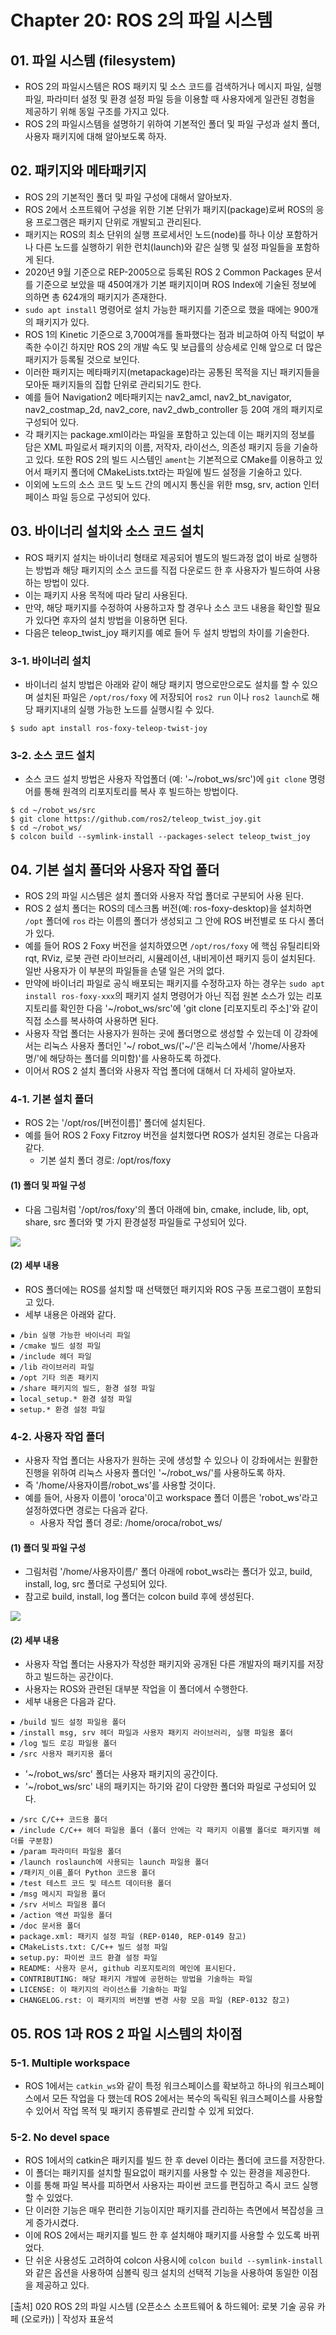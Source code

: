 # Chapter 20: ROS 2의 파일 시스템
## 01. 파일 시스템 (filesystem)
- ROS 2의 파일시스템은 ROS 패키지 및 소스 코드를 검색하거나 메시지 파일, 실행 파일, 파라미터 설정 및 환경 설정 파일 등을 이용할 때 사용자에게 일관된 경험을 제공하기 위해 동일 구조를 가지고 있다.
- ROS 2의 파일시스템을 설명하기 위하여 기본적인 폴더 및 파일 구성과 설치 폴더, 사용자 패키지에 대해 알아보도록 하자.

## 02. 패키지와 메타패키지
- ROS 2의 기본적인 폴더 및 파일 구성에 대해서 알아보자.
- ROS 2에서 소프트웨어 구성을 위한 기본 단위가 패키지(package)로써 ROS의 응용 프로그램은 패키지 단위로 개발되고 관리된다.
- 패키지는 ROS의 최소 단위의 실행 프로세서인 노드(node)를 하나 이상 포함하거나 다른 노드를 실행하기 위한 런치(launch)와 같은 실행 및 설정 파일들을 포함하게 된다.
- 2020년 9월 기준으로 REP-2005으로 등록된 ROS 2 Common Packages 문서를 기준으로 보았을 때 450여개가 기본 패키지이며 ROS Index에 기술된 정보에 의하면 총 624개의 패키지가 존재한다.
- `sudo apt install` 명령어로 설치 가능한 패키지를 기준으로 했을 때에는 900개의 패키지가 있다.
- ROS 1의 Kinetic 기준으로 3,700여개를 돌파했다는 점과 비교하여 아직 턱없이 부족한 수이긴 하지만 ROS 2의 개발 속도 및 보급률의 상승세로 인해 앞으로 더 많은 패키지가 등록될 것으로 보인다.
- 이러한 패키지는 메타패키지(metapackage)라는 공통된 목적을 지닌 패키지들을 모아둔 패키지들의 집합 단위로 관리되기도 한다.
- 예를 들어 Navigation2 메타패키지는 nav2_amcl, nav2_bt_navigator, nav2_costmap_2d, nav2_core, nav2_dwb_controller 등 20여 개의 패키지로 구성되어 있다.
- 각 패키지는 package.xml이라는 파일을 포함하고 있는데 이는 패키지의 정보를 담은 XML 파일로서 패키지의 이름, 저작자, 라이선스, 의존성 패키지 등을 기술하고 있다. 또한 ROS 2의 빌드 시스템인 `ament`는 기본적으로 CMake를 이용하고 있어서 패키지 폴더에 CMakeLists.txt라는 파일에 빌드 설정을 기술하고 있다.
- 이외에 노드의 소스 코드 및 노드 간의 메시지 통신을 위한 msg, srv, action 인터페이스 파일 등으로 구성되어 있다.

## 03. 바이너리 설치와 소스 코드 설치
- ROS 패키지 설치는 바이너리 형태로 제공되어 별도의 빌드과정 없이 바로 실행하는 방법과 해당 패키지의 소스 코드를 직접 다운로드 한 후 사용자가 빌드하여 사용하는 방법이 있다.
- 이는 패키지 사용 목적에 따라 달리 사용된다.
- 만약, 해당 패키지를 수정하여 사용하고자 할 경우나 소스 코드 내용을 확인할 필요가 있다면 후자의 설치 방법을 이용하면 된다.
- 다음은 teleop_twist_joy 패키지를 예로 들어 두 설치 방법의 차이를 기술한다.

### 3-1. 바이너리 설치
- 바이너리 설치 방법은 아래와 같이 해당 패키지 명으로만으로도 설치를 할 수 있으며 설치된 파일은 `/opt/ros/foxy` 에 저장되어 `ros2 run` 이나 `ros2 launch`로 해당 패키지내의 실행 가능한 노드를 실행시킬 수 있다.
```
$ sudo apt install ros-foxy-teleop-twist-joy
```

### 3-2. 소스 코드 설치
- 소스 코드 설치 방법은 사용자 작업폴더 (예: '~/robot_ws/src')에 `git clone` 명령어를 통해 원격의 리포지토리를 복사 후 빌드하는 방법이다.
```
$ cd ~/robot_ws/src
$ git clone https://github.com/ros2/teleop_twist_joy.git
$ cd ~/robot_ws/
$ colcon build --symlink-install --packages-select teleop_twist_joy
```

## 04. 기본 설치 폴더와 사용자 작업 폴더
- ROS 2의 파일 시스템은 설치 폴더와 사용자 작업 폴더로 구분되어 사용 된다.
- ROS 2 설치 폴더는 ROS의 데스크톱 버전(예: ros-foxy-desktop)을 설치하면 `/opt` 폴더에 `ros` 라는 이름의 폴더가 생성되고 그 안에 ROS 버전별로 또 다시 폴더가 있다.
- 예를 들어 ROS 2 Foxy 버전을 설치하였으면 `/opt/ros/foxy` 에 핵심 유틸리티와 rqt, RViz, 로봇 관련 라이브러리, 시뮬레이션, 내비게이션 패키지 등이 설치된다. 일반 사용자가 이 부분의 파일들을 손댈 일은 거의 없다.
- 만약에 바이너리 파일로 공식 배포되는 패키지를 수정하고자 하는 경우는 `sudo apt install ros-foxy-xxx`의 패키지 설치 명령어가 아닌 직접 원본 소스가 있는 리포지토리를 확인한 다음 '~/robot_ws/src'에 'git clone [리포지토리 주소]'와 같이 직접 소스를 복사하여 사용하면 된다.
- 사용자 작업 폴더는 사용자가 원하는 곳에 폴더명으로 생성할 수 있는데 이 강좌에서는 리눅스 사용자 폴더인 '~/ robot_ws/('~/'은 리눅스에서 '/home/사용자명/'에 해당하는 폴더를 의미함)'를 사용하도록 하겠다.
- 이어서 ROS 2 설치 폴더와 사용자 작업 폴더에 대해서 더 자세히 알아보자.

### 4-1. 기본 설치 폴더
- ROS 2는 '/opt/ros/[버전이름]' 폴더에 설치된다.
- 예를 들어 ROS 2 Foxy Fitzroy 버전을 설치했다면 ROS가 설치된 경로는 다음과 같다.
    - 기본 설치 폴더 경로: /opt/ros/foxy

#### (1) 폴더 및 파일 구성
- 다음 그림처럼 '/opt/ros/foxy'의 폴더 아래에 bin, cmake, include, lib, opt, share, src 폴더와 몇 가지 환경설정 파일들로 구성되어 있다.

![](./assets/Ch20/ros01.png)

#### (2) 세부 내용
- ROS 폴더에는 ROS를 설치할 때 선택했던 패키지와 ROS 구동 프로그램이 포함되고 있다.
- 세부 내용은 아래와 같다.
```
▪ /bin 실행 가능한 바이너리 파일
▪ /cmake 빌드 설정 파일
▪ /include 헤더 파일
▪ /lib 라이브러리 파일
▪ /opt 기타 의존 패키지
▪ /share 패키지의 빌드, 환경 설정 파일
▪ local_setup.* 환경 설정 파일
▪ setup.* 환경 설정 파일
```

### 4-2. 사용자 작업 폴더
- 사용자 작업 폴더는 사용자가 원하는 곳에 생성할 수 있으나 이 강좌에서는 원활한 진행을 위하여 리눅스 사용자 폴더인 '~/robot_ws/'를 사용하도록 하자.
- 즉 '/home/사용자이름/robot_ws'를 사용할 것이다.
- 예를 들어, 사용자 이름이 'oroca'이고 workspace 폴더 이름은 'robot_ws'라고 설정하였다면 경로는 다음과 같다.
    - 사용자 작업 폴더 경로: /home/oroca/robot_ws/
    
#### (1) 폴더 및 파일 구성
- 그림처럼 '/home/사용자이름/' 폴더 아래에 robot_ws라는 폴더가 있고, build, install, log, src 폴더로 구성되어 있다.
- 참고로 build, install, log 폴더는 colcon build 후에 생성된다.

![](./assets/Ch20/ros02.png)

#### (2) 세부 내용
- 사용자 작업 폴더는 사용자가 작성한 패키지와 공개된 다른 개발자의 패키지를 저장하고 빌드하는 공간이다.
- 사용자는 ROS와 관련된 대부분 작업을 이 폴더에서 수행한다.
- 세부 내용은 다음과 같다.
```
▪ /build 빌드 설정 파일용 폴더
▪ /install msg, srv 헤더 파일과 사용자 패키지 라이브러리, 실행 파일용 폴더
▪ /log 빌드 로깅 파일용 폴더
▪ /src 사용자 패키지용 폴더
```
- '~/robot_ws/src' 폴더는 사용자 패키지의 공간이다.
- '~/robot_ws/src' 내의 패키지는 하기와 같이 다양한 폴더와 파일로 구성되어 있다.
```
▪ /src C/C++ 코드용 폴더
▪ /include C/C++ 헤더 파일용 폴더 (폴더 안에는 각 패키지 이름별 폴더로 패키지별 헤더를 구분함)
▪ /param 파라미터 파일용 폴더
▪ /launch roslaunch에 사용되는 launch 파일용 폴더
▪ /패키지_이름_폴더 Python 코드용 폴더
▪ /test 테스트 코드 및 테스트 데이터용 폴더
▪ /msg 메시지 파일용 폴더
▪ /srv 서비스 파일용 폴더
▪ /action 액션 파일용 폴더
▪ /doc 문서용 폴더
▪ package.xml: 패키지 설정 파일 (REP-0140, REP-0149 참고)
▪ CMakeLists.txt: C/C++ 빌드 설정 파일
▪ setup.py: 파이썬 코드 환결 설정 파일
▪ README: 사용자 문서, github 리포지토리의 메인에 표시된다.
▪ CONTRIBUTING: 해당 패키지 개발에 공헌하는 방법을 기술하는 파일
▪ LICENSE: 이 패키지의 라이선스를 기술하는 파일
▪ CHANGELOG.rst: 이 패키지의 버전별 변경 사항 모음 파일 (REP-0132 참고)
```

## 05. ROS 1과 ROS 2 파일 시스템의 차이점
### 5-1. Multiple workspace
- ROS 1에서는 `catkin_ws`와 같이 특정 워크스페이스를 확보하고 하나의 워크스페이스에서 모든 작업을 다 했는데 ROS 2에서는 복수의 독릭된 워크스페이스를 사용할 수 있어서 작업 목적 및 패키지 종류별로 관리할 수 있게 되었다.

### 5-2. No devel space
- ROS 1에서의 catkin은 패키지를 빌드 한 후 devel 이라는 폴더에 코드를 저장한다.
- 이 폴더는 패키지를 설치할 필요없이 패키지를 사용할 수 있는 환경을 제공한다.
- 이를 통해 파일 복사를 피하면서 사용자는 파이썬 코드를 편집하고 즉시 코드 실행할 수 있었다.
- 단 이러한 기능은 매우 편리한 기능이지만 패키지를 관리하는 측면에서 복잡성을 크게 증가시켰다.
- 이에 ROS 2에서는 패키지를 빌드 한 후 설치해야 패키지를 사용할 수 있도록 바뀌었다.
- 단 쉬운 사용성도 고려하여 colcon 사용시에 `colcon build --symlink-install` 와 같은 옵션을 사용하여 심볼릭 링크 설치의 선택적 기능을 사용하여 동일한 이점을 제공하고 있다.

[출처] 020 ROS 2의 파일 시스템 (오픈소스 소프트웨어 & 하드웨어: 로봇 기술 공유 카페 (오로카)) | 작성자 표윤석
